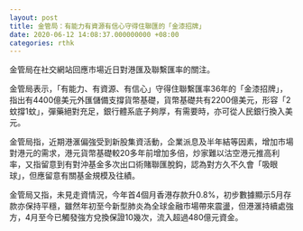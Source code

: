 ```yaml
---
layout: post
title: 金管局：有能力有資源有信心守得住聯匯的「金漆招牌」
date: 2020-06-12 14:08:37.000000000 +08:00
categories: rthk
---
```


金管局在社交網站回應市場近日對港匯及聯繫匯率的關注。

金管局表示，「有能力、有資源、有信心」守得住聯繫匯率36年的「金漆招牌」，指出有4400億美元外匯儲備支撐貨幣基礎，貨幣基礎共有2200億美元，形容「2蚊撐1蚊」，彈藥絕對充足，銀行體系底子夠厚，有需要時，亦可從人民銀行換入美元。

金管局指，近期港滙偏強受到新股集資活動，企業派息及半年結等因素，增加市場對港元的需求，港元貨幣基礎較20多年前增加多倍，炒家難以沽空港元推高利率，又指留意到有對沖基金多次出口術賭聯匯脫鈎，認為對方久不久會「吸眼球」，但應留意有關基金規模及往績。

金管局又指，未見走資情況，今年首4個月香港存款升0.8%，初步數據顯示5月存款亦保持平穩，雖然年初至今新型肺炎為全球金融市場帶來震盪，但港滙持續處強方，4月至今已觸發強方兌換保證10幾次，流入超過480億元資金。
